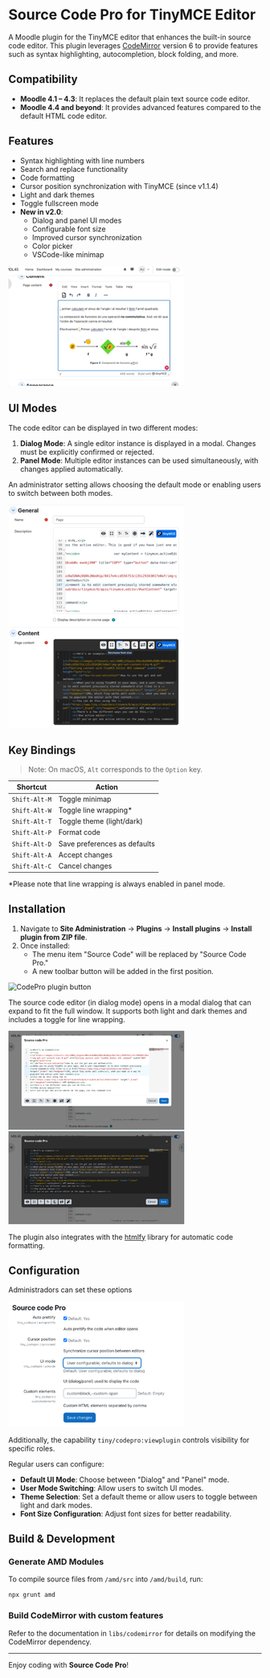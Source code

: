# Source Code Pro for TinyMCE Editor

A Moodle plugin for the TinyMCE editor that enhances the built-in source code editor. 
This plugin leverages [CodeMirror](https://codemirror.net/) version 6 to provide features such as syntax highlighting, 
autocompletion, block folding, and more.

## Compatibility

- **Moodle 4.1 – 4.3**: It replaces the default plain text source code editor.
- **Moodle 4.4 and beyond**: It provides advanced features compared to the default HTML code editor.

## Features

- Syntax highlighting with line numbers
- Search and replace functionality
- Code formatting
- Cursor position synchronization with TinyMCE (since v1.1.4)
- Light and dark themes
- Toggle fullscreen mode
- **New in v2.0**:
  - Dialog and panel UI modes
  - Configurable font size
  - Improved cursor synchronization
  - Color picker
  - VSCode-like minimap

<img src="./pix/pict04.gif" alt="CodePro in action" style="max-width:350px;">

## UI Modes

The code editor can be displayed in two different modes:

1. **Dialog Mode**: A single editor instance is displayed in a modal. Changes must be explicitly confirmed or rejected.
2. **Panel Mode**: Multiple editor instances can be used simultaneously, with changes applied automatically.

An administrator setting allows choosing the default mode or enabling users to switch between both modes.

<img src="./pix/pict05.png" alt="UI in panel mode" style="max-width:350px;">



## Key Bindings

> Note: On macOS, `Alt` corresponds to the `Option` key.

| Shortcut | Action |
|----------|--------|
| `Shift-Alt-M` | Toggle minimap |
| `Shift-Alt-W` | Toggle line wrapping* |
| `Shift-Alt-T` | Toggle theme (light/dark) |
| `Shift-Alt-P` | Format code |
| `Shift-Alt-D` | Save preferences as defaults |
| `Shift-Alt-A` | Accept changes |
| `Shift-Alt-C` | Cancel changes |

*Please note that line wrapping is always enabled in panel mode.

## Installation

1. Navigate to **Site Administration** → **Plugins** → **Install plugins** → **Install plugin from ZIP file**.
2. Once installed:
   - The menu item "Source Code" will be replaced by "Source Code Pro."
   - A new toolbar button will be added in the first position.

<img src="./pix/pict01.png" alt="CodePro plugin button" style="max-width:350px;">

The source code editor (in dialog mode) opens in a modal dialog that can expand to fit the full window. It supports both light and dark themes and includes a toggle for line wrapping.

<img src="./pix/pict02.png" alt="CodePro light theme" style="max-width:350px;">

<img src="./pix/pict03.png" alt="CodePro dark theme" style="max-width:350px;">

The plugin also integrates with the [htmlfy](https://github.com/j4w8n/htmlfy#readme) library for automatic code formatting.


## Configuration

Administradors can set these options

<img src="./pix/pict06.png" alt="Administrator options" style="max-width:350px;">

Additionally, the capability `tiny/codepro:viewplugin` controls visibility for specific roles.

Regular users can configure:

- **Default UI Mode**: Choose between "Dialog" and "Panel" mode.
- **User Mode Switching**: Allow users to switch UI modes.
- **Theme Selection**: Set a default theme or allow users to toggle between light and dark modes.
- **Font Size Configuration**: Adjust font sizes for better readability.

## Build & Development

### Generate AMD Modules

To compile source files from `/amd/src` into `/amd/build`, run:

```sh
npx grunt amd
```

### Build CodeMirror with custom features

Refer to the documentation in `libs/codemirror` for details on modifying the CodeMirror dependency.

---

Enjoy coding with **Source Code Pro**!
